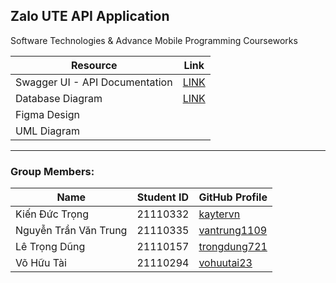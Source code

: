## Zalo UTE API Application

Software Technologies & Advance Mobile Programming Courseworks

| **Resource**                   | **Link**                                                          |
| ------------------------------ | ----------------------------------------------------------------- |
| Swagger UI - API Documentation | [LINK](https://realtime-chat-app-api-tbaf.onrender.com/api-docs/) |
| Database Diagram               | [LINK](https://dbdiagram.io/d/ZaloUTE-66c6a9b4a346f9518cbd7113)   |
| Figma Design                   |                                                                   |
| UML Diagram                    |                                                                   |

---

### Group Members:

| Name                  | Student ID | GitHub Profile                                  |
| --------------------- | ---------- | ----------------------------------------------- |
| Kiến Đức Trọng        | 21110332   | [kaytervn](https://github.com/kaytervn)         |
| Nguyễn Trần Văn Trung | 21110335   | [vantrung1109](https://github.com/vantrung1109) |
| Lê Trọng Dũng         | 21110157   | [trongdung721](https://github.com/trongdung721) |
| Võ Hữu Tài            | 21110294   | [vohuutai23](https://github.com/vohuutai23)     |
